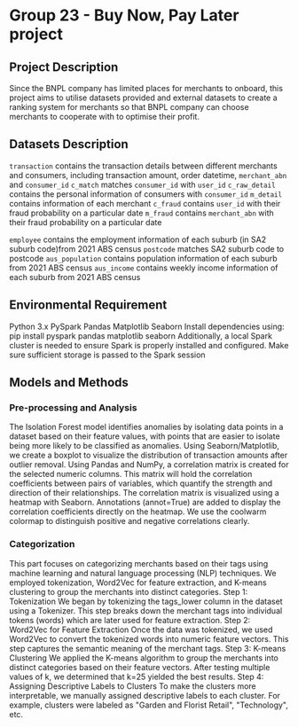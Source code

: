 # Group 23 - Buy Now, Pay Later project

## Project Description
Since the BNPL company has limited places for merchants to onboard, this project aims to utilise datasets provided and external datasets to create a ranking system for merchants so that BNPL company can choose merchants to cooperate with to optimise their profit.

## Datasets Description
`transaction` contains the transaction details between different merchants and consumers, including transaction amount, order datetime, `merchant_abn` and `consumer_id`
`c_match` matches `consumer_id` with `user_id`
`c_raw_detail` contains the personal information of consumers with `consumer_id`
`m_detail` contains information of each merchant
`c_fraud` contains `user_id` with their fraud probability on a particular date
`m_fraud` contains `merchant_abn` with their fraud probability on a particular date

`employee` contains the employment information of each suburb (in SA2 suburb code)from 2021 ABS census
`postcode` matches SA2 suburb code to postcode
`aus_population` contains population information of each suburb from 2021 ABS census
`aus_income` contains weekly income information of each suburb from 2021 ABS census

## Environmental Requirement
Python 3.x
PySpark
Pandas
Matplotlib
Seaborn
Install dependencies using: pip install pyspark pandas matplotlib seaborn
Additionally, a local Spark cluster is needed to ensure Spark is properly installed and configured.
Make sure sufficient storage is passed to the Spark session

## Models and Methods
### Pre-processing and Analysis
The Isolation Forest model identifies anomalies by isolating data points in a dataset based on their feature values, with points that are easier to isolate being more likely to be classified as anomalies.
Using Seaborn/Matplotlib, we create a boxplot to visualize the distribution of transaction amounts after outlier removal.
Using Pandas and NumPy, a correlation matrix is created for the selected numeric columns. This matrix will hold the correlation coefficients between pairs of variables, which quantify the strength and direction of their relationships.
The correlation matrix is visualized using a heatmap with Seaborn. Annotations (annot=True) are added to display the correlation coefficients directly on the heatmap. We use the coolwarm colormap to distinguish positive and negative correlations clearly.
### Categorization
This part focuses on categorizing merchants based on their tags using machine learning and natural language processing (NLP) techniques. We employed tokenization, Word2Vec for feature extraction, and K-means clustering to group the merchants into distinct categories.
Step 1: Tokenization
We began by tokenizing the tags_lower column in the dataset using a Tokenizer. This step breaks down the merchant tags into individual tokens (words) which are later used for feature extraction.
Step 2: Word2Vec for Feature Extraction
Once the data was tokenized, we used Word2Vec to convert the tokenized words into numeric feature vectors. This step captures the semantic meaning of the merchant tags.
Step 3: K-means Clustering
We applied the K-means algorithm to group the merchants into distinct categories based on their feature vectors. After testing multiple values of k, we determined that k=25 yielded the best results.
Step 4: Assigning Descriptive Labels to Clusters
To make the clusters more interpretable, we manually assigned descriptive labels to each cluster. For example, clusters were labeled as "Garden and Florist Retail", "Technology", etc.
